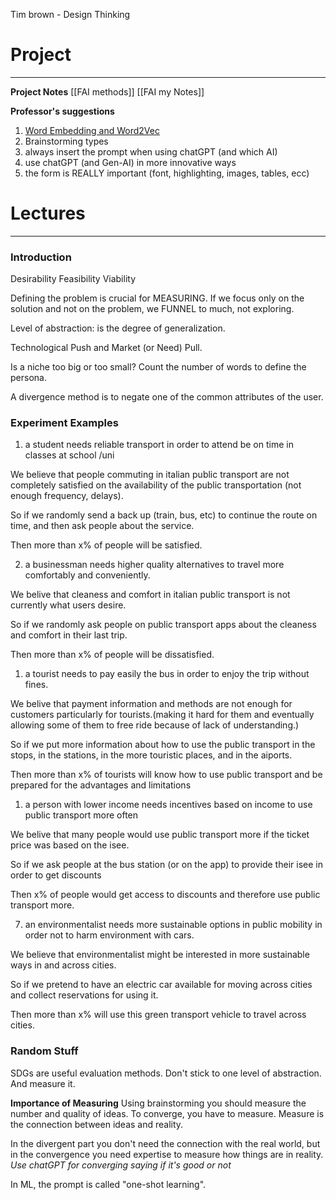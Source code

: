 Tim brown - Design Thinking
# Project
---
**Project Notes**
[[FAI methods]]
[[FAI my Notes]]

**Professor's suggestions**
1. [Word Embedding and Word2Vec](https://towardsdatascience.com/introduction-to-word-embedding-and-word2vec-652d0c2060fa)
2. Brainstorming types
3. always insert the prompt when using chatGPT (and which AI)
4. use chatGPT (and Gen-AI) in more innovative ways
5. the form is REALLY important (font, highlighting, images, tables, ecc)

# Lectures
---
### Introduction

Desirability
Feasibility
Viability

Defining the problem is crucial for MEASURING.
If we focus only on the solution and not on the problem, we FUNNEL to much, not exploring.

Level of abstraction:  is the degree of generalization.

Technological Push and Market (or Need) Pull.

Is a niche too big or too small? Count the number of words to define the persona.

A divergence method is to negate one of the common attributes of the user.

### Experiment Examples

1. a student needs reliable transport in order to attend be on time in classes at school /uni

We believe that people commuting in italian public transport are not completely satisfied on the availability of the public transportation (not enough frequency, delays).

So if we randomly send a back up (train, bus, etc) to continue the route on time, and then ask people about the service.

Then more than x% of people will be satisfied.

2. a businessman needs higher quality alternatives to travel more comfortably and conveniently.

We belive that cleaness and comfort in italian public transport is not currently what users desire.

So if we randomly ask people on public transport apps about the cleaness and comfort in their last trip.

Then more than x% of people will be dissatisfied.


1. a tourist needs to pay easily the bus in order to enjoy the trip without fines.

We belive that payment information and methods are not enough for customers particularly for tourists.(making it hard for them and eventually allowing some of them to free ride because of lack of understanding.) 

So if we put more information about how to use the public transport in the stops, in the stations, in the more touristic places, and in the aiports.

Then more than x% of tourists will know how to use public transport and be prepared for the advantages and limitations

1. a person with lower income needs incentives based on income to use public transport more often

We belive that many people would use public transport more if the ticket price was based on the isee.

So if we ask people at the bus station (or on the app) to provide their isee in order to get discounts

Then x% of people would get access to discounts and therefore use public transport more.


7. an environmentalist needs more sustainable options in public mobility in order not to harm environment with cars.

We believe that environmentalist might be interested in more sustainable ways in and across cities.

So if we pretend to have an electric car available for moving across cities and collect reservations for using it.

Then more than x% will use this green transport vehicle to travel across cities.



### Random Stuff

SDGs are useful evaluation methods.
Don't stick to one level of abstraction.
And measure it.

**Importance of Measuring**
Using brainstorming you should measure the number and quality of ideas.
To converge, you have to measure.
Measure is the connection between ideas and reality.

In the divergent part you don't need the connection with the real world, but in the convergence you need expertise to measure how things are in reality.
*Use chatGPT for converging saying if it's good or not*

In ML, the prompt is called "one-shot learning". 









